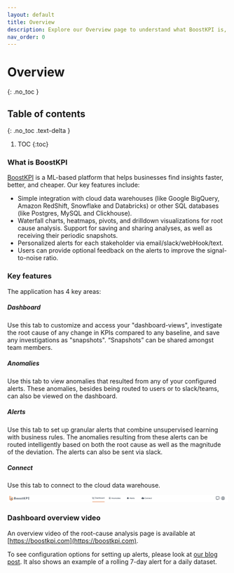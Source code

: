 ```yaml
---
layout: default
title: Overview
description: Explore our Overview page to understand what BoostKPI is, its key features including dashboard, anomalies, alerts, and data import, along with a website tour and a video overview of the dashboard functionalities  
nav_order: 0
---
```


# Overview
{: .no_toc }

## Table of contents
{: .no_toc .text-delta }

1. TOC
{:toc}

### What is BoostKPI

[BoostKPI](https://boostkpi.com) is a ML-based platform that helps businesses find insights faster, better, and cheaper. Our key features include:
- Simple integration with cloud data warehouses  (like Google BigQuery, Amazon RedShift, Snowflake and Databricks) or other SQL databases (like Postgres, MySQL and Clickhouse).
- Waterfall charts, heatmaps, pivots, and drilldown visualizations for root cause analysis. Support for saving and sharing analyses, as well as receiving their periodic snapshots.
- Personalized alerts for each stakeholder via email/slack/webHook/text.
- Users can provide optional feedback on the alerts to improve the signal-to-noise ratio.



### Key features

The application has 4 key areas:
##### Dashboard
Use this tab to customize and access your "dashboard-views", investigate the root cause of any change in KPIs compared to any baseline, and save any investigations as "snapshots". “Snapshots” can be shared amongst team members.
##### Anomalies 
Use this tab to view anomalies that resulted from any of your configured alerts. These anomalies, besides being routed to users or to slack/teams, can also be viewed on the dashboard.
##### Alerts
Use this tab to set up granular alerts that combine unsupervised learning with business rules. The anomalies resulting from these alerts can be routed intelligently based on both the root cause as well as the magnitude of the deviation. The alerts can also be sent via slack.
##### Connect
Use this tab to connect to the cloud data warehouse.

![Dashboard navigation bar](../../images/nav_bar.png)

### Dashboard overview video

An overview video of the root-cause analysis page is available at [https://boostkpi.com](https://boostkpi.com).

To see configuration options for setting up alerts, please look at [our blog post](https://blog.boostkpi.com/Sample-alerting-configurations/). It also shows an example of a rolling 7-day alert for a daily dataset. 
